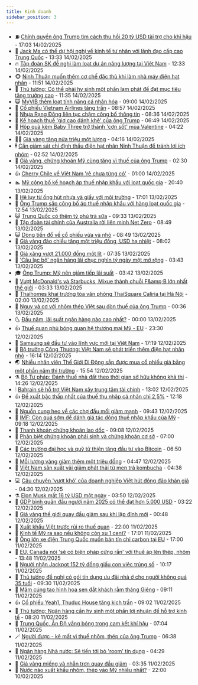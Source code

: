 ```yaml
---
title: Kinh doanh
sidebar_position: 3
---
```


<!-- vnexpress-kinh-doanh:START -->
- ⛽️ [Chính quyền ông Trump tìm cách thu hồi 20 tỷ USD tài trợ cho khí hậu](https://vnexpress.net/chinh-quyen-ong-trump-tim-cach-thu-hoi-20-ty-usd-tai-tro-cho-khi-hau-4849570.html) - 17:03 14/02/2025
- 🐲 [Jack Ma có thể dự hội nghị về kinh tế tư nhân với lãnh đạo cấp cao Trung Quốc](https://vnexpress.net/jack-ma-co-the-du-hoi-nghi-ve-kinh-te-tu-nhan-voi-lanh-dao-cap-cao-trung-quoc-4849708.html) - 13:33 14/02/2025
- 🔥 [Tập đoàn SK đề nghị làm loạt dự án năng lượng tại Việt Nam](https://vnexpress.net/tap-doan-sk-de-nghi-lam-loat-du-an-nang-luong-tai-viet-nam-4849699.html) - 12:33 14/02/2025
- 🐵 [Ninh Thuận muốn thêm cơ chế đặc thù khi làm nhà máy điện hạt nhân](https://vnexpress.net/ninh-thuan-muon-them-co-che-dac-thu-khi-lam-nha-may-dien-hat-nhan-4849692.html) - 11:51 14/02/2025
- 🦅 [Thủ tướng: Có thể phải hy sinh một phần lạm phát để đạt mục tiêu tăng trưởng cao](https://vnexpress.net/thu-tuong-co-the-phai-hy-sinh-mot-phan-lam-phat-de-dat-muc-tieu-tang-truong-cao-4849654.html) - 11:35 14/02/2025
- 😺 [MyVIB thêm loạt tính năng cá nhân hóa](https://vnexpress.net/myvib-them-loat-tinh-nang-ca-nhan-hoa-4849604.html) - 09:00 14/02/2025
- 🤩 [Cổ phiếu Vietnam Airlines tăng trần](https://vnexpress.net/chung-khoan-hom-nay-14-2-co-phieu-vietnam-airlines-tang-tran-4849612.html) - 08:57 14/02/2025
- 🌮 [Nhựa Rạng Đông liên tục chậm công bố thông tin](https://vnexpress.net/nhua-rang-dong-lien-tuc-cham-cong-bo-thong-tin-4849399.html) - 08:36 14/02/2025
- 🧰 [Kế hoạch thuế &#39;giơ cao đánh khẽ&#39; của ông Trump](https://vnexpress.net/ke-hoach-thue-gio-cao-danh-khe-cua-ong-trump-4849360.html) - 06:49 14/02/2025
- 🤔 [Hộp quà kèm Baby Three trở thành &#39;cơn sốt&#39; mùa Valentine](https://vnexpress.net/hop-qua-kem-baby-three-tro-thanh-con-sot-mua-valentine-4849463.html) - 04:22 14/02/2025
- 🧑‍💻 [Giá vàng tăng nửa triệu một lượng](https://vnexpress.net/moi-luong-vang-hon-nua-trieu-dong-4849478.html) - 04:16 14/02/2025
- 🕴 [Cần giám sát chỉ định thầu điện hạt nhân Ninh Thuận để tránh lợi ích nhóm](https://vnexpress.net/can-giam-sat-chi-dinh-thau-dien-hat-nhan-ninh-thuan-de-tranh-loi-ich-nhom-4849364.html) - 02:52 14/02/2025
- 🦩 [Giá vàng, chứng khoán Mỹ cùng tăng vì thuế của ông Trump](https://vnexpress.net/gia-vang-chung-khoan-my-cung-tang-vi-thue-cua-ong-trump-4849333.html) - 02:30 14/02/2025
- 👍 [Cherry Chile về Việt Nam &#39;rẻ chưa từng có&#39;](https://vnexpress.net/cherry-chile-ve-viet-nam-re-chua-tung-co-4849137.html) - 01:00 14/02/2025
- 🏊 [Mỹ công bố kế hoạch áp thuế nhập khẩu với loạt quốc gia](https://vnexpress.net/my-cong-bo-ke-hoach-ap-thue-nhap-khau-voi-loat-quoc-gia-4849311.html) - 20:40 13/02/2025
- 🤡 [Hệ lụy từ ống hút nhựa và giấy với môi trường](https://vnexpress.net/he-luy-tu-ong-hut-nhua-va-giay-voi-moi-truong-4848890.html) - 17:01 13/02/2025
- 👀 [Ông Trump sắp công bố áp thuế nhập khẩu với hàng loạt quốc gia](https://vnexpress.net/ong-trump-sap-cong-bo-ap-thue-nhap-khau-voi-hang-loat-quoc-gia-4849271.html) - 12:54 13/02/2025
- 😺 [Trung Quốc có thêm tỷ phú trà sữa](https://vnexpress.net/trung-quoc-co-them-ty-phu-tra-sua-4849156.html) - 09:33 13/02/2025
- 🦣 [Tập đoàn tài chính của Australia rời liên minh Net Zero](https://vnexpress.net/tap-doan-tai-chinh-cua-australia-roi-lien-minh-net-zero-4849097.html) - 08:49 13/02/2025
- 😺 [Dòng tiền đổ về cổ phiếu vừa và nhỏ](https://vnexpress.net/chung-khoan-hom-nay-13-2-dong-tien-tiep-tuc-do-ve-co-phieu-vua-va-nho-4849183.html) - 08:49 13/02/2025
- 💼 [Giá vàng đảo chiều tăng một triệu đồng, USD hạ nhiệt](https://vnexpress.net/moi-luong-vang-dao-chieu-tang-1-trieu-dong-gia-usd-ha-nhiet-4849103.html) - 08:02 13/02/2025
- 🤗 [Giá xăng vượt 21.000 đồng một lít](https://vnexpress.net/gia-xang-moi-nhat-hom-nay-13-2-4849125.html) - 07:35 13/02/2025
- 👀 [&#39;Câu lạc bộ&#39; ngân hàng lãi chục nghìn tỷ ngày một mở rộng](https://vnexpress.net/cau-lac-bo-ngan-hang-lai-chuc-nghin-ty-ngay-mot-mo-rong-4848906.html) - 03:43 13/02/2025
- 🎓 [Ông Trump: Mỹ nên giảm tiếp lãi suất](https://vnexpress.net/ong-trump-my-nen-giam-tiep-lai-suat-4848984.html) - 03:42 13/02/2025
- 🗽 [Vượt McDonald&#39;s và Starbucks, Mixue thành chuỗi F&amp;amp;B lớn nhất thế giới](https://vnexpress.net/vuot-mcdonald-s-va-starbucks-mixue-thanh-chuoi-f-b-lon-nhat-the-gioi-4848985.html) - 03:33 13/02/2025
- 🚀 [Thaihomes khai trương tòa văn phòng ThaiSquare Caliria tại Hà Nội](https://vnexpress.net/thaihomes-khai-truong-toa-van-phong-thaisquare-caliria-tai-ha-noi-4848912.html) - 02:00 13/02/2025
- 🤗 [Nguy và cơ với nhôm thép Việt sau đòn thuế của ông Trump](https://vnexpress.net/nguy-va-co-voi-nhom-thep-viet-sau-don-thue-cua-ong-trump-4848172.html) - 00:36 13/02/2025
- 🌜 [Đầu năm, lãi suất ngân hàng nào cao nhất?](https://vnexpress.net/dau-nam-lai-suat-ngan-hang-nao-cao-nhat-4848872.html) - 00:00 13/02/2025
- 👍 [Thuế quan phủ bóng quan hệ thương mại Mỹ - EU](https://vnexpress.net/thue-quan-phu-bong-quan-he-thuong-mai-my-eu-4848752.html) - 23:30 12/02/2025
- 🤖 [Samsung sẽ đầu tư vào lĩnh vực mới tại Việt Nam](https://vnexpress.net/samsung-se-dau-tu-vao-linh-vuc-moi-tai-viet-nam-4848865.html) - 17:19 12/02/2025
- 🫣 [Bộ trưởng Công Thương: Việt Nam sẽ phát triển thêm điện hạt nhân nhỏ](https://vnexpress.net/bo-truong-cong-thuong-viet-nam-se-phat-trien-them-dien-hat-nhan-nho-4848853.html) - 16:14 12/02/2025
- 🌏 [Nhiều nhân viên Thế Giới Di Động sắp được mua cổ phiếu giá bằng một phần năm thị trường](https://vnexpress.net/nhieu-nhan-vien-the-gioi-di-dong-sap-duoc-mua-co-phieu-gia-bang-mot-phan-nam-thi-truong-4848854.html) - 15:54 12/02/2025
- ⚗️ [Bộ Tư pháp: Đánh thuế nhà đất theo thời gian sở hữu không khả thi](https://vnexpress.net/bo-tu-phap-danh-thue-nha-dat-theo-thoi-gian-so-huu-khong-kha-thi-4848782.html) - 14:26 12/02/2025
- 🕯 [Bahrain sẽ hỗ trợ Việt Nam xây trung tâm tài chính](https://vnexpress.net/bahrain-se-ho-tro-viet-nam-xay-trung-tam-tai-chinh-4848830.html) - 13:02 12/02/2025
- 👍 [Đề xuất bậc thấp nhất của thuế thu nhập cá nhân chỉ 2,5%](https://vnexpress.net/de-xuat-bac-thap-nhat-cua-thue-thu-nhap-ca-nhan-chi-2-5-4848730.html) - 12:18 12/02/2025
- 🤠 [Nguồn cung heo về các chợ đầu mối giảm mạnh](https://vnexpress.net/nguon-cung-heo-ve-cac-cho-dau-moi-giam-manh-4848711.html) - 09:43 12/02/2025
- 🌊 [IMF: Còn quá sớm để đánh giá tác động thuế nhập khẩu của Mỹ](https://vnexpress.net/imf-con-qua-som-de-danh-gia-tac-dong-thue-nhap-khau-cua-my-4848662.html) - 09:18 12/02/2025
- 🌈 [Thanh khoản chứng khoán lao dốc](https://vnexpress.net/chung-khoan-hom-nay-12-2-thanh-khoan-lao-doc-4848717.html) - 09:08 12/02/2025
- 🥳 [Phân biệt chứng khoán phái sinh và chứng khoán cơ sở](https://vnexpress.net/phan-biet-chung-khoan-phai-sinh-va-chung-khoan-co-so-4848483.html) - 07:00 12/02/2025
- 🐻 [Các trường đại học và quỹ từ thiện tăng đầu tư vào Bitcoin](https://vnexpress.net/gia-bitcoin-hom-nay-truong-dai-hoc-va-quy-tu-thien-dua-nhau-nhay-vao-btc-4848522.html) - 06:50 12/02/2025
- 💫 [Mỗi lượng vàng giảm thêm một triệu đồng](https://vnexpress.net/moi-luong-vang-giam-them-1-trieu-dong-4848525.html) - 04:47 12/02/2025
- 🤩 [Việt Nam sản xuất vải giảm phát thải từ men trà kombucha](https://vnexpress.net/viet-nam-san-xuat-vai-giam-phat-thai-tu-men-tra-kombucha-4848333.html) - 04:38 12/02/2025
- 💻 [Câu chuyện &#39;vượt khó&#39; của doanh nghiệp Việt hút đông đảo khán giả](https://vnexpress.net/cau-chuyen-vuot-kho-cua-doanh-nghiep-viet-hut-dong-dao-khan-gia-4848490.html) - 04:30 12/02/2025
- ⚗️ [Elon Musk mất 16 tỷ USD một ngày](https://vnexpress.net/elon-musk-mat-16-ty-usd-mot-ngay-4848526.html) - 03:50 12/02/2025
- 🌈 [GDP bình quân đầu người năm 2025 có thể đạt hơn 5.000 USD](https://vnexpress.net/gdp-binh-quan-dau-nguoi-nam-2025-co-the-dat-hon-5-000-usd-4848438.html) - 03:22 12/02/2025
- 🌝 [Giá vàng thế giới quay đầu giảm sau khi lập đỉnh mới](https://vnexpress.net/gia-vang-the-gioi-quay-dau-giam-sau-khi-lap-dinh-moi-4848401.html) - 00:48 12/02/2025
- 🥸 [Xuất khẩu Việt trước rủi ro thuế quan](https://vnexpress.net/xuat-khau-viet-truoc-rui-ro-thue-quan-4848166.html) - 22:00 11/02/2025
- 🦆 [Kinh tế Mỹ ra sao nếu không còn xu 1 cent?](https://vnexpress.net/kinh-te-my-ra-sao-neu-khong-con-xu-1-cent-4848301.html) - 17:01 11/02/2025
- 🌋 [Ông lớn xe điện Trung Quốc muốn bán tín chỉ carbon tại EU](https://vnexpress.net/ong-lon-xe-dien-trung-quoc-muon-ban-tin-chi-carbon-tai-eu-4848161.html) - 17:00 11/02/2025
- 🦍 [EU, Canada nói &#39;sẽ có biện pháp cứng rắn&#39; với thuế áp lên thép, nhôm](https://vnexpress.net/eu-canada-noi-se-co-bien-phap-cung-ran-voi-thue-ap-len-thep-nhom-4848354.html) - 13:48 11/02/2025
- 🤔 [Người nhận Jackpot 152 tỷ đồng giấu con việc trúng số](https://vnexpress.net/nguoi-nhan-jackpot-152-ty-dong-giau-con-viec-trung-so-4848305.html) - 10:17 11/02/2025
- 🧰 [Thủ tướng đề nghị có gói tín dụng ưu đãi nhà ở cho người không quá 35 tuổi](https://vnexpress.net/thu-tuong-de-nghi-co-goi-tin-dung-uu-dai-nha-o-cho-nguoi-khong-qua-35-tuoi-4848272.html) - 09:30 11/02/2025
- 🌝 [Mâm cúng tạo hình hoa sen đắt khách rằm tháng Giêng](https://vnexpress.net/mam-cung-tao-hinh-hoa-sen-dat-khach-ram-thang-gieng-4848216.html) - 09:11 11/02/2025
- 👍 [Cổ phiếu Yeah1, Thuduc House tăng kịch trần](https://vnexpress.net/chung-khoan-hom-nay-11-2-co-phieu-yeah1-thuduc-house-tang-kich-tran-4848277.html) - 09:02 11/02/2025
- 🗽 [Thủ tướng: Ngân hàng cần hy sinh một phần lợi nhuận để hỗ trợ kinh tế](https://vnexpress.net/thu-tuong-ngan-hang-can-hy-sinh-mot-phan-loi-nhuan-de-ho-tro-kinh-te-4848218.html) - 08:20 11/02/2025
- 🐎 [Trung Quốc, Ấn Độ vắng bóng trong cam kết khí hậu](https://vnexpress.net/trung-quoc-an-do-vang-bong-trong-cam-ket-khi-hau-4848154.html) - 07:04 11/02/2025
- 🪄 [Người được - kẻ mất vì thuế nhôm, thép của ông Trump](https://vnexpress.net/nguoi-duoc-ke-mat-vi-thue-nhom-thep-cua-ong-trump-4847970.html) - 06:38 11/02/2025
- 🎊 [Ngân hàng Nhà nước: Sẽ tiến tới bỏ &#39;room&#39; tín dụng](https://vnexpress.net/ngan-hang-nha-nuoc-se-tien-toi-bo-room-tin-dung-4848110.html) - 04:29 11/02/2025
- 🗽 [Giá vàng miếng và nhẫn trơn quay đầu giảm](https://vnexpress.net/gia-vang-mieng-va-nhan-tron-cung-lap-dinh-moi-4848071.html) - 03:35 11/02/2025
- 🦩 [Nước nào xuất khẩu nhôm, thép vào Mỹ nhiều nhất?](https://vnexpress.net/nuoc-nao-xuat-khau-nhom-thep-vao-my-nhieu-nhat-4847834.html) - 22:00 10/02/2025<!-- vnexpress-kinh-doanh:END -->
